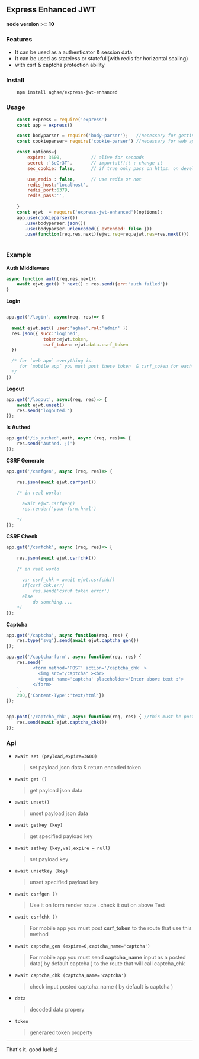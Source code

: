 ## __Express Enhanced JWT__ 
__node version  >= 10__

### Features
- It can be used as a authenticator & session data
- It can be used as stateless or statefull(with redis for horizontal scaling) 
- with csrf & captcha protection ability

### Install

```
    npm install aghae/express-jwt-enhanced
```

### Usage
```javascript
    const express = require('express')
    const app = express()

    const bodyparser = require('body-parser');   //necessary for getting posted data from client (posted csrf & captcha text)
    const cookieparser= require('cookie-parser') //necessary for web apps (by default it stored in cookie on client side)  . for mobile apps you can get it via json result

    const options={
        expire: 3600,           // alive for seconds
        secret :`$eCr3T`,       // importat!!!! : change it
        sec_cookie: false,      // if true only pass on https. on develop dont set it to true

        use_redis : false,      // use redis or not
        redis_host:'localhost',
        redis_port:6379,
        redis_pass:'',
        
    }
    const ejwt  = require('express-jwt-enhanced')(options); 
    app.use(cookieparser())
       .use(bodyparser.json())
       .use(bodyparser.urlencoded({ extended: false }))
       .use(function(req,res,next){ejwt.req=req,ejwt.res=res,next()})   
    
```

### Example 
**Auth Middleware**

```javascript
async function auth(req,res,next){
    await ejwt.get() ? next() : res.send({err:'auth failed'})
}
```
 
**Login**
```javascript

app.get('/login', async(req, res)=> {
  
  await ejwt.set({ user:'aghae',rol:'admin' })
  res.json({ succ:'logined',
              token:ejwt.token,
              csrf_token: ejwt.data.csrf_token
  })

  /* for `web app` everything is.
     for `mobile app` you must post these token  & csrf_token for each requests
  */
})
```


**Logout**        
```javascript
app.get('/logout', async(req, res)=> {
    await ejwt.unset()
    res.send('logouted.')
});
```

**Is Authed**        
```javascript
app.get('/is_authed',auth, async (req, res)=> {
    res.send('Authed. ;)')
});
```

**CSRF Generate**        
```javascript
app.get('/csrfgen', async (req, res)=> {

    res.json(await ejwt.csrfgen())

    /* in real world:

      await ejwt.csrfgen()
      res.render('your-form.hrml')

    */
});
```

**CSRF Check**        
```javascript
app.get('/csrfchk', async (req, res)=> {

    res.json(await ejwt.csrfchk())
    
    /* in real world
    
      var csrf_chk = await ejwt.csrfchk()
      if(csrf_chk.err) 
          res.send('csruf token error')
      else
          do somthing....
    */
});
```

**Captcha**        
```javascript
app.get('/captcha', async function(req, res) {
    res.type('svg').send(await ejwt.captcha_gen())
});

app.get('/captcha-form', async function(req, res) {
    res.send(`
          <form method='POST' action='/captcha_chk' >
            <img src="/captcha" ><br>
            <input name='captcha' placeholder='Enter above text :'>
          </form>
    `,
    200,{'Content-Type':'text/html'})
});


app.post('/captcha_chk', async function(req, res) { //this must be post method
    res.send(await ejwt.captcha_chk())
});

```

### Api

+ `await set (payload,expire=3600)`

  > set payload json data & return encoded token
  
+ `await get ()`  

   >   get payload  json data  
   
+ `await unset()`  

  >unset payload json data 
  
+ `await getkey (key)`

  >get specified payload key
  
+ `await setkey (key,val,expire = null) `

  > set payload key
  
+ `await unsetkey (key)`

  >unset specified payload key
  
+ `await csrfgen ()`

    >Use it on form render route . check it out on above Test 
    
+ `await csrfchk () `

    >For mobile app you must post __csrf_token__ to the route that use this 
    method 
    
+ `await captcha_gen (expire=0,captcha_name='captcha')`

    > For mobile app you must send __captcha_name__  input  as a posted data( by default captcha )  to the route that will call captcha_chk
    
+ `await captcha_chk (captcha_name='captcha')`

  > check input posted captcha_name ( by default is captcha )
  
+ `data` 

  >  decoded data propery
  
+ `token`

  > generared token property

---

That's it.
good luck ;)
